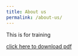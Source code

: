 ```yaml
---
title: About us
permalink: /about-us/
---
```


This is for training


<a href="/files/Google-test.pdf">click here to download pdf</a>
